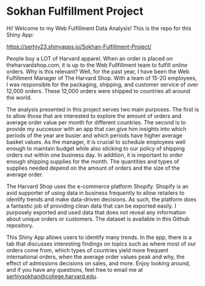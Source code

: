 # Sokhan Fulfillment Project
Hi! Welcome to my Web Fulfillment Data Analysis! This is the repo for this Shiny App:

https://serhiy23.shinyapps.io/Sokhan-Fulfillment-Project/

People buy a LOT of Harvard apparel.  When an order is placed on theharvardshop.com,
it is up to the Web Fullfillment team to fulfill online orders.  Why is this relevant?  Well, 
for the past year, I have been the Web Fulfillment Manager of The Harvard Shop.  With a team of 
15-20 employees, I was responsible for the packaging, shipping, and customer service of over 
12,000 orders.  These 12,000 orders were shipped to countries all around the world.

The analysis presented in this project serves two main purposes.  The first is to allow those
that are interested to explore the amount of orders and average order value per month for 
different countries.  The second is to provide my successor with an app that can give him
insights into which periods of the year are busier and which periods have higher average
basket values.  As the manager, it is crucial to schedule employees well enough to maintain
budget while also sticking to our policy of shipping orders out within one business day.
In addition, it is important to order enough shipping supplies for the month. The 
quantities and types of supplies needed depend on the amount of orders and the size of the
average order.

The Harvard Shop uses the e-commerce platform Shopify. Shopify is an avid supporter of using data in business frequently to
allow retailers to identify trends and make data-driven decisions. As such, the platform does a fantastic job of providing 
clean data that can be exported easily. I purposely exported and used data that does not reveal any information about unique
orders or customers. The dataset is available in this Github repository.

This Shiny App allows users to identify many trends.  In the app, there is a tab that discusses interesting findings on topics 
such as where most of our orders come from, which types of countries yield more frequent international orders, when the
average order values peak and why, the effect of admissions decisions on sales, and more.  Enjoy looking around, and if you
have any questions, feel free to email me at serhiysokhan@college.harvard.edu.
